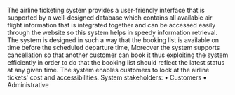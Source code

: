 The airline ticketing system provides a user-friendly interface that is supported by a well-designed database which contains all available air flight information that is integrated together and can be accessed easily through the website so this system helps in speedy information retrieval. The system is designed in such a way that the booking list is available on time before the scheduled departure time, Moreover the system supports cancellation so that another customer can book it thus exploiting the system efficiently in order to do that the booking list should reflect the latest status at any given time. The system enables customers to look at the airline tickets' cost and accessibilities. System stakeholders: • Customers • Administrative